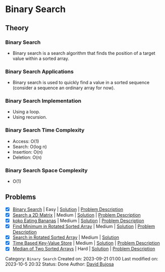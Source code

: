 # Binary Search

## Theory

### Binary Search

- Binary search is a search algorithm that finds the position of a target value within a sorted array.

### Binary Search Applications

- Binary search is used to quickly find a value in a sorted sequence (consider a sequence an ordinary array for now).

### Binary Search Implementation

- Using a loop.
- Using recursion.

### Binary Search Time Complexity

- Access: O(1)
- Search: O(log n)
- Insertion: O(n)
- Deletion: O(n)

### Binary Search Space Complexity

- O(1)

## Problems

- [x] [Binary Search](https://leetcode.com/problems/binary-search/) | Easy | [Solution](../../../src/easy/binary_search.rs) | [Problem Description](../../../src/easy/readme.md#704-binary-search)
- [x] [Search a 2D Matrix](https://leetcode.com/problems/search-a-2d-matrix/) | Medium | [Solution](../../../src/medium/search_a_2d_matrix.rs) | [Problem Description](../../../src/medium/readme.md#74-search-a-2d-matrix)
- [x] [koko Eating Bananas](https://leetcode.com/problems/koko-eating-bananas/) | Medium | [Solution](../../../src/medium/koko_eating_bananas.rs) | [Problem Description](../../../src/medium/readme.md#875-koko-eating-bananas)
- [x] [Find Minimum in Rotated Sorted Array](https://leetcode.com/problems/find-minimum-in-rotated-sorted-array/) | Medium | [Solution](../../../src/medium/find_minimum_in_rotated_sorted_array.rs) | [Problem Description](../../../src/medium/readme.md#153-find-minimum-in-rotated-sorted-array)
- [x] [Search in Rotated Sorted Array](https://leetcode.com/problems/search-in-rotated-sorted-array/) | Medium | [Solution](../../../src/medium/search_in_rotated_sorted_array.rs)
- [x] [Time Based Key-Value Store](https://leetcode.com/problems/time-based-key-value-store/) | Medium | [Solution](../../../src/medium/time_based_key_value_store.rs) | [Problem Description](../../../src/medium/readme.md#981-time-based-key-value-store)
- [x] [Median of Two Sorted Arrays](https://leetcode.com/problems/median-of-two-sorted-arrays/) | Hard | [Solution](../../../src/hard/median_of_two_sorted_arrays.rs) | [Problem Description](../../../src/hard/readme.md#4-median-of-two-sorted-arrays)

Category: `Binary Search`
Created on: 2023-09-21 01:00
Last modified on: 2023-10-5 20:32
Status: Done
Author: [David Bujosa](https://github.com/bujosa)
